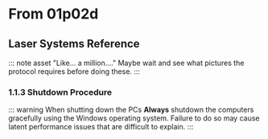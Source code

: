 





# From 01p02d

## Laser Systems Reference

::: note asset "Like... a million...."
Maybe wait and see what pictures the protocol requires before doing these.
:::

### 1.1.3 Shutdown Procedure

::: warning When shutting down the PCs
**Always** shutdown the computers gracefully using the Windows operating system. Failure to do so may cause latent performance issues that are difficult to explain.
:::